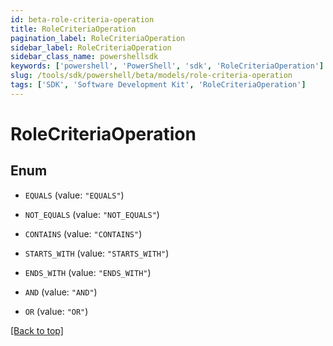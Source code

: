 ```yaml
---
id: beta-role-criteria-operation
title: RoleCriteriaOperation
pagination_label: RoleCriteriaOperation
sidebar_label: RoleCriteriaOperation
sidebar_class_name: powershellsdk
keywords: ['powershell', 'PowerShell', 'sdk', 'RoleCriteriaOperation'] 
slug: /tools/sdk/powershell/beta/models/role-criteria-operation
tags: ['SDK', 'Software Development Kit', 'RoleCriteriaOperation']
---
```



# RoleCriteriaOperation

## Enum


* `EQUALS` (value: `"EQUALS"`)

* `NOT_EQUALS` (value: `"NOT_EQUALS"`)

* `CONTAINS` (value: `"CONTAINS"`)

* `STARTS_WITH` (value: `"STARTS_WITH"`)

* `ENDS_WITH` (value: `"ENDS_WITH"`)

* `AND` (value: `"AND"`)

* `OR` (value: `"OR"`)


[[Back to top]](#) 

